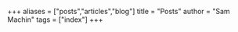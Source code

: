 +++
aliases = ["posts","articles","blog"]
title = "Posts"
author = "Sam Machin"
tags = ["index"]
+++